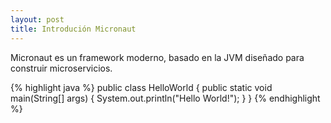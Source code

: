 ```yaml
---
layout: post
title: Introdución Micronaut
---
```

Micronaut es un framework moderno, basado en la JVM diseñado para construir microservicios.

{% highlight java %}
public class HelloWorld
{
	public static void main(String[] args) {
		System.out.println("Hello World!");
	}
}
{% endhighlight %}